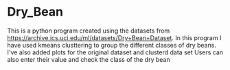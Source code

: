 # Dry_Bean

This is a python program created using the datasets from https://archive.ics.uci.edu/ml/datasets/Dry+Bean+Dataset. 
In this program I have used kmeans clusttering to group the different classes of dry beans. 
I've also added plots for the original dataset and clusterd data set
Users can also enter their value and check the class of the dry bean
